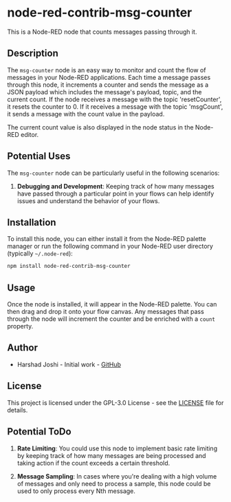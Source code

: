 # node-red-contrib-msg-counter

This is a  Node-RED node that counts messages passing through it. 

## Description

The `msg-counter` node is an easy way to monitor and count the flow of messages in your Node-RED applications. Each time a message passes through this node, it increments a counter and sends the message as a JSON payload which includes the message's payload, topic, and the current count. If the node receives a message with the topic 'resetCounter', it resets the counter to 0. If it receives a message with the topic 'msgCount', it sends a message with the count value in the payload. 

The current count value is also displayed in the node status in the Node-RED editor.

## Potential Uses

The `msg-counter` node can be particularly useful in the following scenarios:

1. **Debugging and Development**: Keeping track of how many messages have passed through a particular point in your flows can help identify issues and understand the behavior of your flows.


## Installation

To install this node, you can either install it from the Node-RED palette manager or run the following command in your Node-RED user directory (typically `~/.node-red`):

```bash
npm install node-red-contrib-msg-counter
```

## Usage

Once the node is installed, it will appear in the Node-RED palette. You can then drag and drop it onto your flow canvas. Any messages that pass through the node will increment the counter and be enriched with a `count` property.

## Author

- Harshad Joshi - Initial work - [GitHub](https://github.com/hj91)

## License

This project is licensed under the GPL-3.0 License - see the [LICENSE](LICENSE) file for details.

## Potential ToDo

1. **Rate Limiting**: You could use this node to implement basic rate limiting by keeping track of how many messages are being processed and taking action if the count exceeds a certain threshold.

2. **Message Sampling**: In cases where you're dealing with a high volume of messages and only need to process a sample, this node could be used to only process every Nth message.

